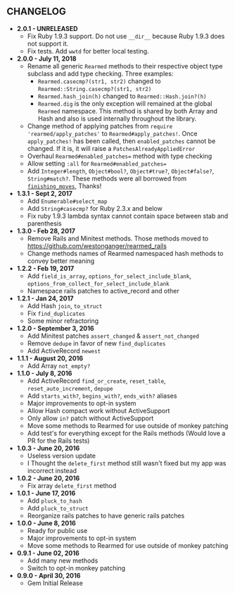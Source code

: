 CHANGELOG
---------


- **2.0.1 - UNRELEASED**
  - Fix Ruby 1.9.3 support. Do not use `__dir__` because Ruby 1.9.3 does not support it.
  - Fix tests. Add `wwtd` for better local testing.
- **2.0.0 - July 11, 2018**
  - Rename all generic `Rearmed` methods to their respective object type subclass and add type checking. Three examples:
    - `Rearmed.casecmp?(str1, str2)` changed to `Rearmed::String.casecmp?(str1, str2)`
    - `Rearmed.hash_join(h)` changed to `Rearmed::Hash.join?(h)`
    - `Rearmed.dig` is the only exception will remained at the global `Rearmed` namespace. This method is shared by both Array and Hash and also is used internally throughout the library.
  - Change method of applying patches from `require 'rearmed/apply_patches'` to `Rearmed#apply_patches!`. Once `apply_patches!` has been called, then `enabled_patches` cannot be changed. If it is, it will raise a `PatchesAlreadyAppliedError`
  - Overhaul `Rearmed#enabled_patches=` method with type checking
  - Allow setting `:all` for `Rearmed#enabled_patches=`
  - Add `Integer#length`, `Object#bool?`, `Object#true?`, `Object#false?`, `String#match?`. These methods were all borrowed from [`finishing_moves`](https://github.com/forgecrafted/finishing_moves), Thanks!
- **1.3.1 - Sept 2, 2017**
  - Add `Enumerable#select_map`
  - Add `String#casecmp?` for Ruby 2.3.x and below
  - Fix ruby 1.9.3 lambda syntax cannot contain space between stab and parenthesis
- **1.3.0 - Feb 28, 2017**
  - Remove Rails and Minitest methods. Those methods moved to https://github.com/westonganger/rearmed_rails
  - Change methods names of Rearmed namespaced hash methods to convey better meaning
- **1.2.2 - Feb 19, 2017**
  - Add `field_is_array`, `options_for_select_include_blank`, `options_from_collect_for_select_include_blank`
  - Namespace rails patches to active_record and other
- **1.2.1 - Jan 24, 2017**
  - Add Hash `join`, `to_struct`
  - Fix `find_duplicates`
  - Some minor refractoring
- **1.2.0 - September 3, 2016**
  - Add Minitest patches `assert_changed` & `assert_not_changed`
  - Remove `dedupe` in favor of new `find_duplicates`
  - Add ActiveRecord `newest`
- **1.1.1 - August 20, 2016**
  - Add Array `not_empty?`
- **1.1.0 - July 8, 2016**
  - Add ActiveRecord `find_or_create`, `reset_table`, `reset_auto_increment`, `depupe`
  - Add `starts_with?`, `begins_with?`, `ends_with?` aliases
  - Major improvements to opt-in system
  - Allow Hash compact work without ActiveSupport
  - Only allow `in?` patch without ActiveSupport
  - Move some methods to Rearmed for use outside of monkey patching
  - Add test's for everything except for the Rails methods (Would love a PR for the Rails tests)
- **1.0.3 - June 20, 2016**
  - Useless version update
  - I Thought the `delete_first` method still wasn't fixed but my app was incorrect instead
- **1.0.2 - June 20, 2016**
  - Fix array `delete_first` method
- **1.0.1 - June 17, 2016**
  - Add `pluck_to_hash`
  - Add `pluck_to_struct`
  - Reorganize rails patches to have generic rails patches
- **1.0.0 - June 8, 2016**
  - Ready for public use
  - Major improvements to opt-in system
  - Move some methods to Rearmed for use outside of monkey patching
- **0.9.1 - June 02, 2016**
  - Add many new methods
  - Switch to opt-in monkey patching
- **0.9.0 - April 30, 2016**
  - Gem Initial Release
